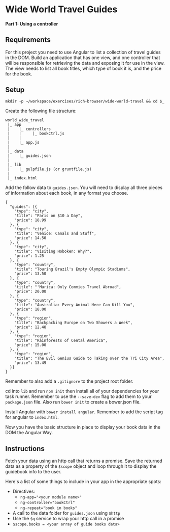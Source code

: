# Wide World Travel Guides

#### Part 1: Using a controller


## Requirements
For this project you need to use Angular to list a collection of travel guides in the DOM.
Build an application that has one view, and one controller that will be responsible for retrieving the data and exposing it for use in the view. The view needs to list all book titles, which type of book it is, and the price for the book.

## Setup
```
mkdir -p ~/workspace/exercises/rich-browser/wide-world-travel && cd $_
```

Create the following file structure:

```
world_wide_travel
 |_ app
 |    |_ controllers
 |    |     |_ bookCtrl.js
 |    |
 |    |_ app.js
 |
 |_ data
 |    |_ guides.json
 |
 |_ lib
 |    |_ gulpfile.js (or gruntfile.js)
 |
 |_ index.html
```

Add the follow data to `guides.json`. You will need to display all three pieces of information about each book, in any format you choose.
```
{
  "guides": [{
    "type": "city",
    "title": "Paris on $10 a Day",
    "price": 18.99
  }, {
    "type": "city",
    "title": "Venice: Canals and Stuff",
    "price": 14.50
  }, {
    "type": "city",
    "title": "Visiting Hoboken: Why?",
    "price": 1.25
  }, {
    "type": "country",
    "title": "Touring Brazil's Empty Olympic Stadiums",
    "price": 13.50
  }, {
    "type": "country",
    "title": "'Murica: Only Commies Travel Abroad",
    "price": 20.00
  }, {
    "type": "country",
    "title": "Australia: Every Animal Here Can Kill You",
    "price": 18.00
  }, {
    "type": "region",
    "title": "Backpacking Europe on Two Showers a Week",
    "price": 12.48
  }, {
    "type": "region",
    "title": "Rainforests of Cental America",
    "price": 15.00
  }, {
    "type": "region",
    "title": "The Evil Genius Guide to Taking over the Tri City Area",
    "price": 13.49
  }]
}
```
Remember to also add a `.gitignore` to the project root folder.

cd into `lib` and run `npm init` then install all of your dependencies for your task runner. Remember to use the `--save-dev` flag to add them to your `package.json` file. Also run `bower init` to create a bower.json file.

Install Angular with `bower install angular`. Remember to add the script tag for angular to `index.html`.

Now you have the basic structure in place to display your book data in the DOM the Angular Way.

## Instructions

Fetch your data using an http call that returns a promise. Save the returned data as a property of the `$scope` object and loop through it to display the guidebook info to the user.

Here's a list of some things to include in your app in the appropriate spots:
+ Directives:
  + `ng-app="<your module name>"`
  + `ng-controller="bookCtrl"`
  + `ng-repeat="book in books"`
+ A call to the data folder for `guides.json` using `$http`
+ Use the `$q` service to wrap your http call in a promise
+ `$scope.books = <your array of guide books data>`
